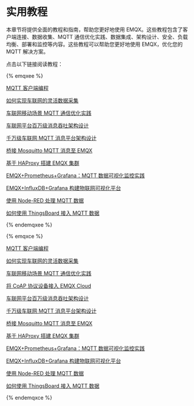 # 实用教程

本章节将提供全面的教程和指南，帮助您更好地使用 EMQX。这些教程包含了客户端连接、数据收集、MQTT 通信优化实践、数据集成、架构设计、安全、负载均衡、部署和监控等内容。这些教程可以帮助您更好地使用 EMQX，优化您的 MQTT 解决方案。

点击以下链接阅读教程：

{% emqxee %}

[MQTT 客户端编程](./mqtt-programming.md)

[如何实现车联网的灵活数据采集](https://www.emqx.com/zh/blog/how-to-achieve-flexible-data-collection-for-internet-of-vehicles)

[车联网移动场景 MQTT 通信优化实践](https://www.emqx.com/zh/blog/mqtt-communication-optimization-practices-for-iov)

[车联网平台百万级消息吞吐架构设计](https://www.emqx.com/zh/blog/million-level-message-throughput-architecture-design-for-internet-of-vehicles)

[千万级车联网 MQTT 消息平台架构设计](https://www.emqx.com/zh/blog/mqtt-messaging-platform-for-internet-of-vehicles)

[桥接 Mosquitto MQTT 消息至 EMQX](https://www.emqx.com/zh/blog/bridging-mosquitto-to-emqx-cluster)

[基于 HAProxy 搭建 EMQX 集群](https://www.emqx.com/zh/blog/emqx-haproxy)

[EMQX+Prometheus+Grafana：MQTT 数据可视化监控实践](https://www.emqx.com/zh/blog/emqx-prometheus-grafana)

[EMQX+InfluxDB+Grafana 构建物联网可视化平台](https://www.emqx.com/zh/blog/build-emqx-influxdb-grafana-iot-data-visualization-solution-in-one-hour)

[使用 Node-RED 处理 MQTT 数据](https://www.emqx.com/zh/blog/using-node-red-to-process-mqtt-data)

[如何使用 ThingsBoard 接入 MQTT 数据](https://www.emqx.com/zh/blog/how-to-use-thingsboard-to-access-mqtt-data)

{% endemqxee %}

{% emqxce %}

[MQTT 客户端编程](./mqtt-programming.md)

[如何实现车联网的灵活数据采集](https://www.emqx.com/zh/blog/how-to-achieve-flexible-data-collection-for-internet-of-vehicles)

[车联网移动场景 MQTT 通信优化实践](https://www.emqx.com/zh/blog/mqtt-communication-optimization-practices-for-iov)

[将 CoAP 协议设备接入 EMQX Cloud](https://www.emqx.com/zh/blog/connecting-coap-devices-to-emqx-cloud)

[车联网平台百万级消息吞吐架构设计](https://www.emqx.com/zh/blog/million-level-message-throughput-architecture-design-for-internet-of-vehicles)

[千万级车联网 MQTT 消息平台架构设计](https://www.emqx.com/zh/blog/mqtt-messaging-platform-for-internet-of-vehicles)

[桥接 Mosquitto MQTT 消息至 EMQX](https://www.emqx.com/zh/blog/bridging-mosquitto-to-emqx-cluster)

[基于 HAProxy 搭建 EMQX 集群](https://www.emqx.com/zh/blog/emqx-haproxy)

[EMQX+Prometheus+Grafana：MQTT 数据可视化监控实践](https://www.emqx.com/zh/blog/emqx-prometheus-grafana)

[EMQX+InfluxDB+Grafana 构建物联网可视化平台](https://www.emqx.com/zh/blog/build-emqx-influxdb-grafana-iot-data-visualization-solution-in-one-hour)

[使用 Node-RED 处理 MQTT 数据](https://www.emqx.com/zh/blog/using-node-red-to-process-mqtt-data)

[如何使用 ThingsBoard 接入 MQTT 数据](https://www.emqx.com/zh/blog/how-to-use-thingsboard-to-access-mqtt-data)

{% endemqxce %}
